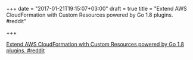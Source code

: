 +++
date = "2017-01-21T19:15:07+03:00"
draft = true
title = "Extend AWS CloudFormation with Custom Resources powered by Go 1.8 plugins.  #reddit"

+++

<p><a href="https://t.co/YCDUVRnwyW">Extend AWS CloudFormation with Custom Resources powered by Go 1.8 plugins.  #reddit</a></p>
